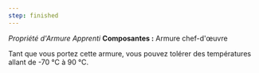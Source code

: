 ```yaml
---
step: finished
---
```

_Propriété d'Armure Apprenti_
__Composantes :__ Armure chef-d'œuvre

Tant que vous portez cette armure, vous pouvez tolérer des températures allant de -70 °C à 90 °C.